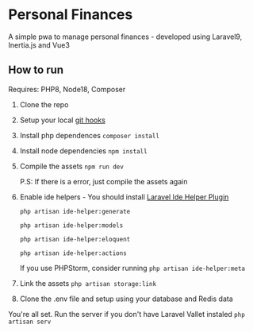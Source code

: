 # Personal Finances
A simple pwa to manage personal finances - developed using Laravel9, Inertia.js and Vue3

## How to run
Requires: PHP8, Node18, Composer

1. Clone the repo

2. Setup your local [git hooks](https://github.com/WellingtonCarneiroBarbosa/personal-finances/tree/main/hooks)

3. Install php dependences
`composer install`


4. Install node dependencies 
`npm install`


5. Compile the assets
`npm run dev`

    P.S: If there is a error, just compile the assets again

6. Enable ide helpers - You should install [Laravel Ide Helper Plugin](https://marketplace.visualstudio.com/items?itemName=georgykurian.laravel-ide-helper&ssr=false#review-details)


    `php artisan ide-helper:generate`


    `php artisan ide-helper:models`


    `php artisan ide-helper:eloquent`
    
    `php artisan ide-helper:actions`

    If you use PHPStorm, consider running
    `php artisan ide-helper:meta`
7. Link the assets
    `php artisan storage:link`

8. Clone the .env file and setup using your database and Redis data

You're all set. Run the server if you don't have Laravel Vallet instaled
`php artisan serv`
